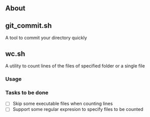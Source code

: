 About 
---------------------------------
## git_commit.sh

A tool to commit your directory quickly 

## wc.sh
A utility to count lines of the files of specified folder or a single file

### Usage


### Tasks to be done
- [ ] Skip some executable files when counting lines
- [ ] Support some regular expresion to specify files to be counted